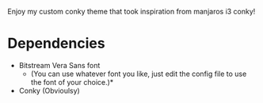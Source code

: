 Enjoy my custom conky theme that took inspiration from manjaros i3 conky!
# Dependencies

* Bitstream Vera Sans font
  * (You can use whatever font you like, just edit the config file to use the font of your choice.)*
* Conky (Obvioulsy)
